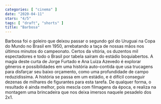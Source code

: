```yaml
---
categories: [ "cinema" ]
date: "2020-04-11"
stars: "4/5"
tags: [ "draft", "shorts" ]
title: "Barbosa"
---
```

Barbosa foi o goleiro que deixou passar o segundo gol do Uruguai na
Copa do Mundo no Brasil em 1950, arrebatando a taça de nossas mãos
nos últimos minutos do campeonato. Certos da vitória, os duzentos
mil espectadores e todo o Brasil por tabela saíram do estádio
boquiabertos. A magia deste curta de Jorge Furtado e Ana Luiza Azevedo é
explorar gêneros e possibilidades em uma história auto-contida que usa
trucagens para disfarçar seu baixo orçamento, como uma profundidade de
campo reduzidíssima. A história se passa em um estádio, e é difícil
conseguir dezenas de milhares de figurantes para esta tarefa. De qualquer
forma, o resultado é ainda melhor, pois mescla com filmagens da época,
e realiza na montagem uma brincadeira que nos deixa imersos naquele
pesadelo dos 2x1.
